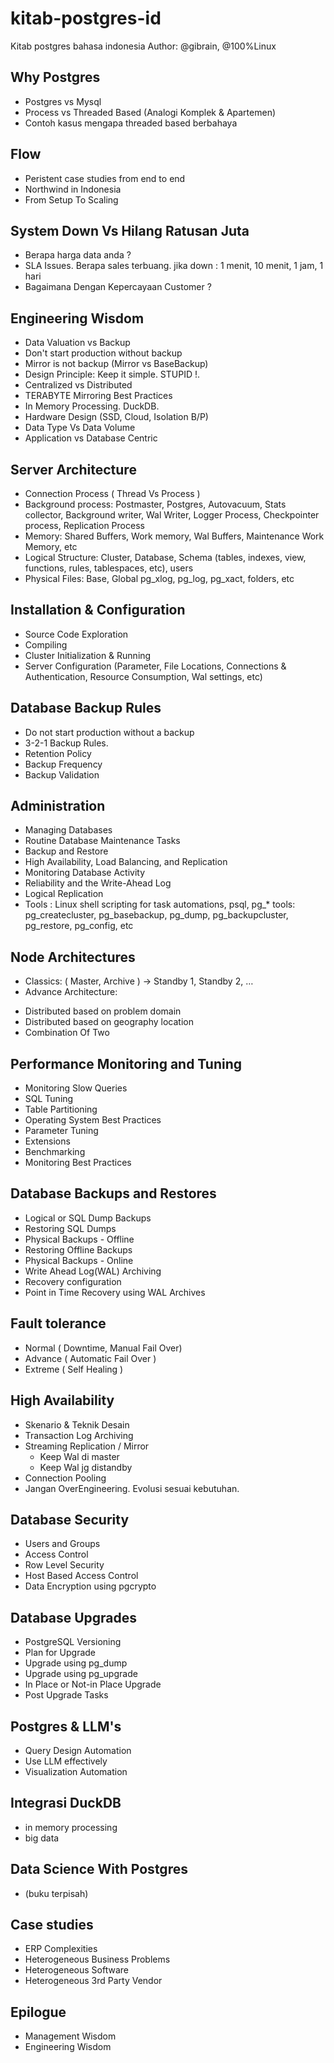 
# kitab-postgres-id
Kitab postgres bahasa indonesia
Author: @gibrain, @100%Linux

## Why Postgres
* Postgres vs Mysql
* Process vs Threaded Based (Analogi Komplek & Apartemen)
* Contoh kasus mengapa threaded based berbahaya

## Flow
* Peristent case studies from end to end
* Northwind in Indonesia
* From Setup To Scaling 

## System Down Vs Hilang Ratusan Juta
* Berapa harga data anda ?
* SLA Issues. Berapa sales terbuang. jika down : 1 menit, 10 menit, 1 jam, 1 hari
* Bagaimana Dengan Kepercayaan Customer ? 

## Engineering Wisdom
* Data Valuation vs Backup 
* Don't start production without backup
* Mirror is not backup (Mirror vs BaseBackup)
* Design Principle: Keep it simple. STUPID !.
* Centralized vs Distributed
* TERABYTE Mirroring Best Practices
* In Memory Processing. DuckDB. 
* Hardware Design (SSD, Cloud, Isolation B/P)
* Data Type Vs Data Volume
* Application vs Database Centric

## Server Architecture 
* Connection Process ( Thread Vs Process )
* Background process: Postmaster, Postgres, Autovacuum, Stats collector, Background writer, Wal Writer,  Logger Process, Checkpointer process, Replication Process
* Memory: Shared Buffers, Work memory, Wal Buffers, Maintenance Work Memory, etc
* Logical Structure: Cluster, Database, Schema (tables, indexes, view, functions, rules, tablespaces, etc), users
* Physical Files: Base, Global pg_xlog, pg_log, pg_xact, folders, etc

## Installation & Configuration
* Source Code Exploration 
* Compiling
* Cluster Initialization & Running
* Server Configuration (Parameter, File Locations, Connections & Authentication, Resource Consumption, Wal settings, etc) 

## Database Backup Rules
* Do not start production without a backup
* 3-2-1 Backup Rules.
* Retention Policy
* Backup Frequency
* Backup Validation

## Administration 
* Managing Databases
* Routine Database Maintenance Tasks
* Backup and Restore
* High Availability, Load Balancing, and Replication
* Monitoring Database Activity
* Reliability and the Write-Ahead Log
* Logical Replication
* Tools : Linux shell scripting for task automations, psql, pg_* tools: pg_createcluster, pg_basebackup, pg_dump, pg_backupcluster, pg_restore, pg_config, etc


## Node Architectures
* Classics: ( Master, Archive ) -> Standby 1, Standby 2, …
* Advance Architecture: 
- Distributed based on problem domain
- Distributed based on geography location
- Combination Of Two

## Performance Monitoring and Tuning
* Monitoring Slow Queries
* SQL Tuning
* Table Partitioning
* Operating System Best Practices
* Parameter Tuning
* Extensions
* Benchmarking
* Monitoring Best Practices 

## Database Backups and Restores
* Logical or SQL Dump Backups
* Restoring SQL Dumps
* Physical Backups - Offline
* Restoring Offline Backups
* Physical Backups - Online
* Write Ahead Log(WAL) Archiving
* Recovery configuration
* Point in Time Recovery using WAL Archives

## Fault tolerance
* Normal ( Downtime, Manual Fail Over)
* Advance ( Automatic Fail Over )
* Extreme ( Self Healing )
 
## High Availability
* Skenario & Teknik Desain
* Transaction Log Archiving 
* Streaming Replication / Mirror
  * Keep Wal di master
  * Keep Wal jg distandby
* Connection Pooling 
* Jangan OverEngineering. Evolusi sesuai kebutuhan. 

## Database Security
* Users and Groups
* Access Control
* Row Level Security 
* Host Based Access Control
* Data Encryption using pgcrypto
 
## Database Upgrades
* PostgreSQL Versioning
* Plan for Upgrade
* Upgrade using pg_dump
* Upgrade using pg_upgrade
* In Place or Not-in Place Upgrade
* Post Upgrade Tasks

## Postgres & LLM's
* Query Design Automation
* Use LLM effectively
* Visualization Automation

## Integrasi DuckDB
* in memory processing
* big data
 
## Data Science With Postgres
* (buku terpisah)
  
## Case studies 
* ERP Complexities
* Heterogeneous Business Problems
* Heterogeneous Software
* Heterogeneous 3rd Party Vendor 



## Epilogue
* Management Wisdom
* Engineering Wisdom 

